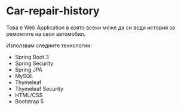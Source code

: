 # Car-repair-history
Това е Web Application в която всеки може да си води история за ремонтите на своя автомобил.

Използвам следните технологии:
- Spring Boot 3
- Spring Security 
- Spring JPA
- MySQL
- Thymeleaf 
- Thymeleaf Security 
- HTML/CSS
- Bootstrap 5
